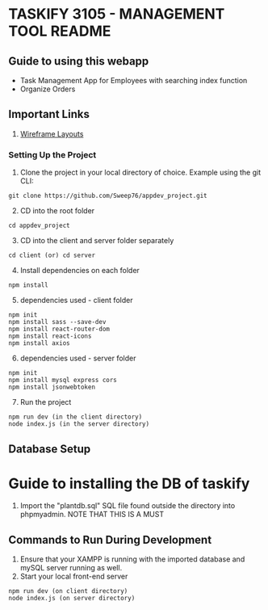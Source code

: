 # TASKIFY 3105 - MANAGEMENT TOOL  README

## Guide to using this webapp

* Task Management App for Employees with searching index function
* Organize Orders

## Important Links
1. [Wireframe Layouts](https://www.canva.com/design/DAFviR_rW6U/mqIVP5XNTGd6a58WfAulXQ/edit)

### Setting Up the Project
1. Clone the project in your local directory of choice. Example using the git CLI:
```
git clone https://github.com/Sweep76/appdev_project.git
```

2. CD into the root folder
```
cd appdev_project
```
3. CD into the client and server folder separately 
```
cd client (or) cd server
```
4. Install dependencies on each folder
```
npm install
```
5. dependencies used - client folder
```
npm init
npm install sass --save-dev
npm install react-router-dom
npm install react-icons
npm install axios
```
6. dependencies used - server folder
```
npm init
npm install mysql express cors
npm install jsonwebtoken
```

7. Run the project
```
npm run dev (in the client directory)
node index.js (in the server directory)
```


## Database Setup
# Guide to installing the DB of taskify
1. Import the "plantdb.sql" SQL file found outside the directory into phpmyadmin. NOTE THAT THIS IS A MUST

## Commands to Run During Development

1. Ensure that your XAMPP is running with the imported database and mySQL server running as well.
2. Start your local front-end server
```
npm run dev (on client directory)
node index.js (on server directory)
```

